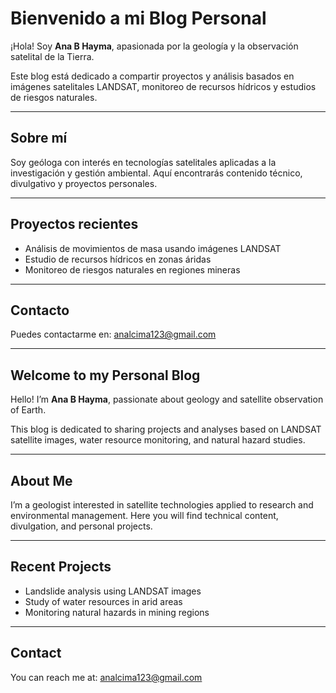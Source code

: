 # Bienvenido a mi Blog Personal

¡Hola! Soy **Ana B Hayma**, apasionada por la geología y la observación satelital de la Tierra.

Este blog está dedicado a compartir proyectos y análisis basados en imágenes satelitales LANDSAT, monitoreo de recursos hídricos y estudios de riesgos naturales.

---

## Sobre mí

Soy geóloga con interés en tecnologías satelitales aplicadas a la investigación y gestión ambiental. Aquí encontrarás contenido técnico, divulgativo y proyectos personales.

---

## Proyectos recientes

- Análisis de movimientos de masa usando imágenes LANDSAT  
- Estudio de recursos hídricos en zonas áridas  
- Monitoreo de riesgos naturales en regiones mineras  

---

## Contacto

Puedes contactarme en: analcima123@gmail.com 


---

## Welcome to my Personal Blog

Hello! I’m **Ana B Hayma**, passionate about geology and satellite observation of Earth.

This blog is dedicated to sharing projects and analyses based on LANDSAT satellite images, water resource monitoring, and natural hazard studies.

---

## About Me

I’m a geologist interested in satellite technologies applied to research and environmental management. Here you will find technical content, divulgation, and personal projects.

---

## Recent Projects

- Landslide analysis using LANDSAT images  
- Study of water resources in arid areas  
- Monitoring natural hazards in mining regions  

---

## Contact

You can reach me at: analcima123@gmail.com 



